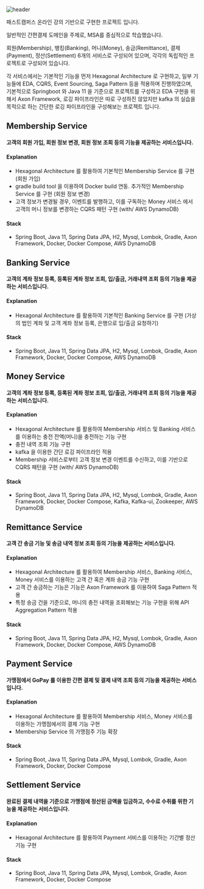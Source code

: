 ![header](https://capsule-render.vercel.app/api?type=wave&color=auto&height=300&section=header&text=GoPay%20Project&fontSize=90)


패스트캠퍼스 온라인 강의 기반으로 구현한 프로젝트 입니다.

일반적인 간편결제 도메인을 주제로, MSA를 중심적으로 학습했습니다.

회원(Membership), 뱅킹(Banking), 머니(Money), 송금(Remittance), 결제(Payment), 정산(Settlement) 6개의 서비스로 구성되어 있으며, 각각의 독립적인 프로젝트로 구성되어 있습니다.

각 서비스에서는 기본적인 기능을 먼저 Hexagonal Architecture 로 구현하고, 일부 기능들에 EDA, CQRS, Event Sourcing, Saga Pattern 등을 적용하며 진행하였으며,
기본적으로 Springboot 와 Java 11 을 기준으로 프로젝트를 구성하고 EDA 구현을 위해서 Axon Framework, 로깅 파이프라인은 따로 구성하진 않았지만 kafka 의 실습을 목적으로 하는 간단한 로깅 파이프라인을 구성해보는 프로젝트 입니다.


## Membership Service
#### 고객의 회원 가입, 회원 정보 변경, 회원 정보 조회 등의 기능을 제공하는 서비스입니다.
#### Explanation
- Hexagonal Architecture 를 활용하여 기본적인 Membership Service 를 구현 (회원 가입)
- gradle build tool 을 이용하여 Docker build 연동. 추가적인 Membership Service 를 구현 (회원 정보 변경)
- 고객 정보가 변경될 경우, 이벤트를 발행하고, 이를 구독하는 Money 서비스 에서 고객의 머니 정보를 변경하는 CQRS 패턴 구현 (with/ AWS DynamoDB)

#### Stack
- Spring Boot, Java 11, Spring Data JPA, H2, Mysql, Lombok, Gradle, Axon Framework, Docker, Docker Compose, AWS DynamoDB


## Banking Service
#### 고객의 계좌 정보 등록, 등록된 계좌 정보 조회, 입/출금, 거래내역 조회 등의 기능을 제공하는 서비스입니다.
#### Explanation
- Hexagonal Architecture 를 활용하여 기본적인 Banking Service 를 구현 (가상의 법인 계좌 및 고객 계좌 정보 등록, 은행으로 입/출금 요청하기)

#### Stack
- Spring Boot, Java 11, Spring Data JPA, H2, Mysql, Lombok, Gradle, Axon Framework, Docker, Docker Compose, AWS DynamoDB


## Money Service
#### 고객의 계좌 정보 등록, 등록된 계좌 정보 조회, 입/출금, 거래내역 조회 등의 기능을 제공하는 서비스입니다.
#### Explanation
- Hexagonal Architecture 를 활용하여 Membership 서비스 및 Banking 서비스를 이용하는 충전 잔액(머니)을 충전하는 기능 구현
- 충전 내역 조회 기능 구현
- kafka 을 이용한 간단 로깅 파이프라인 적용
- Membership 서비스로부터 고객 정보 변경 이벤트를 수신하고, 이를 기반으로 CQRS 패턴을 구현 (with/ AWS DynamoDB)

#### Stack
- Spring Boot, Java 11, Spring Data JPA, H2, Mysql, Lombok, Gradle, Axon Framework, Docker, Docker Compose, Kafka, Kafka-ui, Zookeeper, AWS DynamoDB


## Remittance Service
#### 고객 간 송금 기능 및 송금 내역 정보 조회 등의 기능을 제공하는 서비스입니다.
#### Explanation
- Hexagonal Architecture 를 활용하여 Membership 서비스, Banking 서비스, Money 서비스를 이용하는 고객 간 혹은 계좌 송금 기능 구현
- 고객 간 송금하는 기능은 기능은 Axon Framework 를 이용하여 Saga Pattern 적용  
- 특정 송금 건을 기준으로, 머니의 충전 내역을 조회해보는 기능 구현을 위해 API Aggregation Pattern 적용

#### Stack
- Spring Boot, Java 11, Spring Data JPA, H2, Mysql, Lombok, Gradle, Axon Framework, Docker, Docker Compose, AWS DynamoDB


## Payment Service
#### 가맹점에서 GoPay 를 이용한 간편 결제 및 결제 내역 조회 등의 기능을 제공하는 서비스입니다.
#### Explanation
- Hexagonal Architecture 를 활용하여 Membership 서비스, Money 서비스를 이용하는 가맹점에서의 결제 기능 구현
- Membership Service 의 가맹점주 기능 확장

#### Stack
- Spring Boot, Java 11, Spring Data JPA, Mysql, Lombok, Gradle, Axon Framework, Docker, Docker Compose


## Settlement Service
#### 완료된 결제 내역을 기준으로 가맹점에 정산된 금액을 입금하고, 수수료 수취를 위한 기능을 제공하는 서비스입니다.
#### Explanation
- Hexagonal Architecture 를 활용하여 Payment 서비스를 이용하는 기간별 정산 기능 구현

#### Stack
- Spring Boot, Java 11, Spring Data JPA, Mysql, Lombok, Gradle, Axon Framework, Docker, Docker Compose

